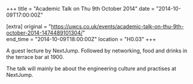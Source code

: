 +++
title = "Academic Talk on Thu 9th October 2014"
date = "2014-10-09T17:00:00Z"

[extra]
original = "https://uwcs.co.uk/events/academic-talk-on-thu-9th-october-2014-1474489101304/"    
end_time = "2014-10-09T18:00:00Z"
location = "H0.03"
+++

A guest lecture by NextJump. Followed by networking, food and drinks in the terrace bar at 1900.

The talk will mainly be about the engineering culture and practises at NextJump.

